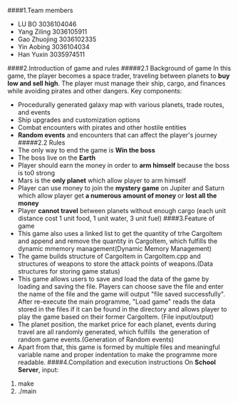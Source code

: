 ####1.Team members
- LU BO 3036104046
- Yang Ziling 3036105911
- Gao Zhuojing 3036102335
- Yin Aobing 3036104034
- Han Yuxin 3035974511

####2.Introduction of game and rules
#####2.1 Background of game
In this game, the player becomes a space trader, traveling between planets to **buy low and sell high**. The player must manage their ship, cargo, and finances while avoiding pirates and other dangers. Key components:
- Procedurally generated galaxy map with various planets, trade routes, and events
- Ship upgrades and customization options
- Combat encounters with pirates and other hostile entities
- **Random events** and encounters that can affect the player's journey
#####2.2 Rules
- The only way to end the game is **Win the boss**
- The boss live on the **Earth**
- Player should earn the money in order to **arm himself** because the boss is to0 strong
- Mars is the **only planet** which allow player to arm himself
- Player can use money to join the **mystery game** on Jupiter and Saturn which allow player get **a numerous amount of money** or **lost all the money**
- Player **cannot travel** between planets without enough cargo (each unit distance cost 1 unit food, 1 unit water, 3 unit fuel)
####3.Feature of game
- This game also uses a linked list to get the quantity of trhe CargoItem and append and remove the quantity in CargoItem, which fulfills the dynamic mmemory management(Dynamic Memory Management)
- The game builds structure of CargoItem in CargoItem.cpp and structures of weapons to store the attack points of weapons.(Data structures for storing game status)
- This game allows users to save and load the data of the game by loading and saving the file. Players can choose save the file and enter the name of the file and the game will output "file saved successfully". After re-execute the main programme, "Load game" reads the data stored in the files if it can be found in the directory and allows player to play the game based on their former CargoItem. (File input/output)
- The planet position, the market price for each planet, events during travel are all randomly generated, which fulfills  the generation of random game events.(Generation of Random events)
- Apart from that, this game is formed by multiple files and meaningful variable name and proper indentation to make the programme more readable.
####4.Compilation and execution instructions
On **School Server**, input:
1. make
2. ./main
